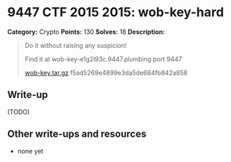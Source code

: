 # 9447 CTF 2015 2015: wob-key-hard

**Category:** Crypto
**Points:** 130
**Solves:** 18
**Description:**

> Do it without raising any suspicion!
>
>  Find it at wob-key-e1g2l93c.9447.plumbing port 9447
>
> [wob-key.tar.gz](wob-key-f5ad5269e4899e3da5de684fb842a858.tar.gz)  f5ad5269e4899e3da5de684fb842a858


## Write-up

(TODO)

## Other write-ups and resources

* none yet
